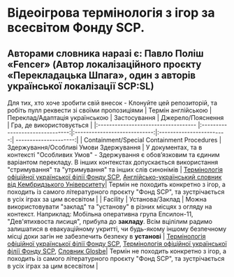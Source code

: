 # Відеоігрова термінологія з ігор за всесвітом Фонду SCP.
## Авторами словника наразі є: Павло Поліш «Fencer» (Автор локалізаційного проєкту «Перекладацька Шпага», один з авторів української локалізації SCP:SL)

Для тих, хто хоче зробити свій внесок - Клонуйте цей репозиторій, та робіть пулл реквести зі своїми пропозиціями 
| Термін англійською | Переклад/Адаптація українською | Застосування | Джерело/Пояснення | Гра, де використовується |
|:----------------------------------- |:-------------------------------:|:----------------------------:|:------------------------:| ---------------------:|
| Containment/Special Containment Procedures | Здержування/Особливі Умови Здержування | У документах, та в контексті "Особливих Умов" - Здержування є обовʼязковим та єдиним варіантом перекладу. В інших контекстах допускається використання "стримування" та "утримування" та інших слів синонімів | [Термінологія офіційної української філії Фонду SCP](http://scp-ukrainian.wikidot.com/special-containment-procedures-ua), [Англійсько-український словник від Кембридзького Університету](https://dictionary.cambridge.org/uk/dictionary/english-ukrainian/contain)| Термін не походить конкретно з ігор, а походить із самого літературного проєкту "Фонд SCP", та зустрічається в усіх іграх за цим всесвітом |
| Facility | Установа/Заклад | Можна використовувати "заклад" та "установу" в різних місцях з огляду на контекст. Наприклад: Мобільна оперативна група Епсилон-11, "Дев'ятихвоста лисиця", прибула до **закладу**. Всім вцілілим радимо залишатися в евакуаційному укритті, чи будь-якому іншому безпечному місці доки загін не забезпечить безпеку в **установі** | [Термінологія офіційної української філії Фонду SCP](http://scp-ukrainian.wikidot.com/secure-facilities-locations), [Термінологія офіційної української філії Фонду SCP](http://scpsandbox-ua.wikidot.com/beta-canon), [Словник Glosbe](https://uk.glosbe.com/en/uk/facility)| Термін не походить конкретно з ігор, а походить із самого літературного проєкту "Фонд SCP", та зустрічається в усіх іграх за цим всесвітом |